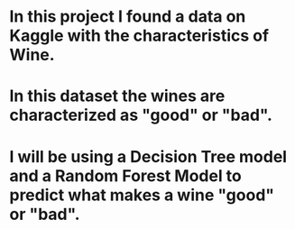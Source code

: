 # In this project I found a data on Kaggle with the characteristics of Wine. 
# In this dataset the wines are characterized as "good" or "bad".
# I will be using a Decision Tree model and a Random Forest Model to predict what makes a wine "good" or "bad".
